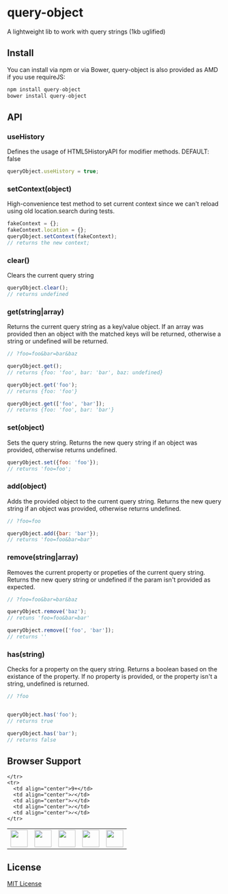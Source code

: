 # query-object

A lightweight lib to work with query strings (1kb uglified)


## Install
You can install via npm or via Bower, query-object is also provided as AMD if you use requireJS:

```javascript
npm install query-object
bower install query-object
```

## API

### useHistory
Defines the usage of HTML5HistoryAPI for modifier methods.
DEFAULT: false

```javascript
queryObject.useHistory = true;
```

### setContext(object)
High-convenience test method to set current context since we can't reload using old location.search during tests.

```javascript
fakeContext = {};
fakeContext.location = {};
queryObject.setContext(fakeContext);
// returns the new context;
``` 

### clear()
Clears the current query string

```javascript
queryObject.clear();
// returns undefined
```

### get(string|array)
Returns the current query string as a key/value object. If an array was provided then an object with the matched keys will be returned, otherwise a string or undefined will be returned.

```javascript
// ?foo=foo&bar=bar&baz

queryObject.get();
// returns {foo: 'foo', bar: 'bar', baz: undefined}

queryObject.get('foo');
// returns {foo: 'foo'}

queryObject.get(['foo', 'bar']);
// returns {foo: 'foo', bar: 'bar'}
```

### set(object)
Sets the query string. Returns the new query string if an object was provided, otherwise returns undefined.

```javascript
queryObject.set({foo: 'foo'});
// returns 'foo=foo';
```


### add(object)
Adds the provided object to the current query string. Returns the new query string if an object was provided, otherwise returns undefined.

```javascript
// ?foo=foo

queryObject.add({bar: 'bar'});
// returns 'foo=foo&bar=bar'
```

### remove(string|array)
Removes the current property or propeties of the current query string. Returns the new query string or undefined if the param isn't provided as expected.

```javascript
// ?foo=foo&bar=bar&baz

queryObject.remove('baz');
// retuns 'foo=foo&bar=bar'

queryObject.remove(['foo', 'bar']);
// returns ''
```

### has(string)
Checks for a property on the query string. Returns a boolean based on the existance of the property. If no property is provided, or the property isn't a string, undefined is returned.

```javascript
// ?foo


queryObject.has('foo');
// returns true

queryObject.has('bar');
// returns false
```

## Browser Support
<table>
  <tbody>
    <tr>
      <td><img src="http://ie.microsoft.com/testdrive/ieblog/2010/Sep/16_UserExperiencesEvolvingthebluee_23.png" height="40"></td>
      <td><img src="http://img3.wikia.nocookie.net/__cb20120330024137/logopedia/images/d/d7/Google_Chrome_logo_2011.svg" height="40"></td>
      <td><img src="http://media.idownloadblog.com/wp-content/uploads/2014/06/Safari-logo-OS-X-Yosemite.png" height="40"></td>
      <td><img src="http://th09.deviantart.net/fs71/200H/f/2013/185/e/b/firefox_2013_vector_icon_by_thegoldenbox-d6bxsye.png" height="40"></td>
      <td><img src="http://upload.wikimedia.org/wikipedia/commons/d/d4/Opera_browser_logo_2013.png" height="40"></td>

    </tr>
    <tr>
      <td align="center">9+</td>
      <td align="center">✓</td>
      <td align="center">✓</td>
      <td align="center">✓</td>
      <td align="center">✓</td>
    </tr>
  </tbody>
</table>

## License

[MIT License](http://mit-license.org/)
